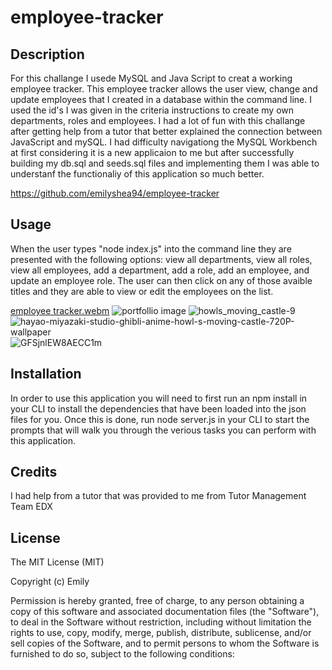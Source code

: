 # employee-tracker

## Description
For this challange I usede MySQL and Java Script to creat a working employee tracker. 
This employee tracker allows the user view, change and update employees that I created in a database within the command line.
I used the id's I was given in the criteria instructions to create my own departments, roles and employees.
I had a lot of fun with this challange after getting help from a tutor that better explained the connection between JavaScript and mySQL.
I had difficulty navigationg the MySQL Workbench at first considering it is a new applicaion to me but after successfully building my db.sql and seeds.sql files and implementing them I was able to understanf the functionaliy of this application so much better.

https://github.com/emilyshea94/employee-tracker

## Usage
When the user types "node index.js" into the command line they are presented with the following options: view all departments, view all roles, view all employees, add a department, add a role, add an employee, and update an employee role.
The user can then click on any of those avaible titles and they are able to view or edit the employees on the list.

[employee tracker.webm](https://github.com/emilyshea94/employee-tracker/assets/144382382/90ae2c5f-f65b-409f-85e4-fde461cb5a92)
![portfollio image](https://github.com/emilyshea94/employee-tracker/assets/144382382/475630a6-42a4-4aef-991e-55843ac351bd)
![howls_moving_castle-9](https://github.com/emilyshea94/employee-tracker/assets/144382382/113bd1a0-590c-4d9f-bebe-8bbf0b5c4240)
![hayao-miyazaki-studio-ghibli-anime-howl-s-moving-castle-720P-wallpaper](https://github.com/emilyshea94/employee-tracker/assets/144382382/e2c20bf7-f309-4c7a-a2b8-4a07262cc7e0)
![GFSjnlEW8AECC1m](https://github.com/emilyshea94/employee-tracker/assets/144382382/3aff9760-03ad-45ef-bbe0-0b692c09420e)





## Installation
In order to use this application you will need to first run an npm install in your CLI to install the dependencies 
that have been loaded into the json files for you. Once this is done, 
run node server.js in your CLI to start the prompts that will walk you through the verious tasks you can perform with this application.






## Credits
I had help from a tutor that was provided to me from 
Tutor Management Team EDX


## License 

The MIT License (MIT)

Copyright (c) Emily

Permission is hereby granted, free of charge, to any person obtaining a copy of this software and associated documentation files (the "Software"), to deal in the Software without restriction, including without limitation the rights to use, copy, modify, merge, publish, distribute, sublicense, and/or sell copies of the Software, and to permit persons to whom the Software is furnished to do so, subject to the following conditions:
